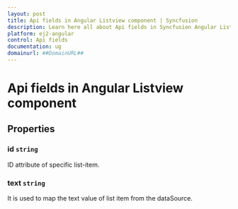 ```yaml
---
layout: post
title: Api fields in Angular Listview component | Syncfusion
description: Learn here all about Api fields in Syncfusion Angular Listview component of Syncfusion Essential JS 2 and more.
platform: ej2-angular
control: Api fields 
documentation: ug
domainurl: ##DomainURL##
---
```


# Api fields in Angular Listview component

## Properties

### id `string`

ID attribute of specific list-item.

### text `string`

It is used to map the text value of list item from the dataSource.
